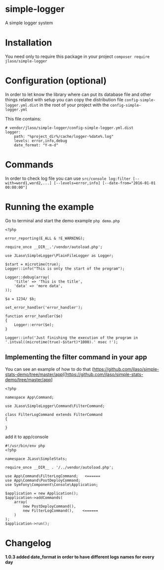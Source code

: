 # simple-logger

A simple logger system

# Installation

You need only to require this package in your project ```composer require jlaso/simple-logger```

# Configuration (optional)

In order to let know the library where can put its database file and other things related with setup you can copy the distribution file `config-simple-logger.yml.dist` in the root of your project with the `config-simple-logger.yml`

This file contains:

```
# vendor/jlaso/simple-logger/config-simple-logger.yml.dist
logger:
    path: "%project_dir%/cache/logger-%date%.log"
    levels: error,info,debug    
    date_format: "Y-m-d"
```


# Commands

In order to check log file you can use ```src/console log:filter [--with=word1,word2,...] [--levels=error,info] [--date-from="2016-01-01 00:00:00"]```

# Running the example

Go to terminal and start the demo example ```php demo.php```

```
<?php

error_reporting(E_ALL & !E_WARNING);

require_once __DIR__.'/vendor/autoload.php';

use JLaso\SimpleLogger\PlainFileLogger as Logger;

$start = microtime(true);
Logger::info("This is only the start of the program");

Logger::debug(array(
    'title' => 'This is the title',
    'data' => 'more data',
));

$a = 1234/ $b;

set_error_handler('error_handler');

function error_handler($e)
{
    Logger::error($e);
}

Logger::info('Just finishing the execution of the program in '.intval((microtime(true)-$start)*1000).' msec !');
```


## Implementing the filter command in your app
 
You can see an example of how to do that (https://github.com/jlaso/simple-stats-demo/tree/master/app)[https://github.com/jlaso/simple-stats-demo/tree/master/app]

```
<?php

namespace App\Command;

use JLaso\SimpleLogger\Command\FilterCommand;

class FilterLogCommand extends FilterCommand
{

}
```

add it to app/console

```
#!/usr/bin/env php
<?php

namespace JLaso\SimpleStats;

require_once __DIR__ . '/../vendor/autoload.php';

use App\Command\FilterLogCommand;   <======
use App\Command\PostDeployCommand;
use Symfony\Component\Console\Application;

$application = new Application();
$application->addCommands(
    array(
        new PostDeployCommand(),
        new FilterLogCommand(),    <======
    )
);
$application->run();
```

# Changelog

#### 1.0.3 added date_format in order to have different logs names for every day